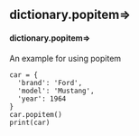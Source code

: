 ## dictionary.popitem=>
#### dictionary.popitem=>
An example for using popitem
```
car = {
  'brand': 'Ford',
  'model': 'Mustang',
  'year': 1964
}
car.popitem()
print(car)
```